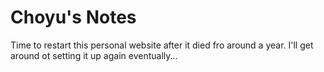 # Choyu's Notes

Time to restart this personal website after it died fro around a year.
I'll get around ot setting it up again eventually...
 
